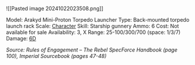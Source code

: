 ![[Pasted image 20241022023508.png]]

Model: Arakyd Mini-Proton Torpedo Launcher
Type: Back-mounted torpedo launch rack
Scale: <u>Character</u>
Skill: Starship gunnery
Ammo: 6
Cost: Not available for sale
Availability: 3, X
Range: 25-100/300/700 (space: 1/3/7)
Damage: <u>6D</u>

*Source: Rules of Engagement – The Rebel SpecForce Handbook (page 100), Imperial Sourcebook (pages 47-48)*